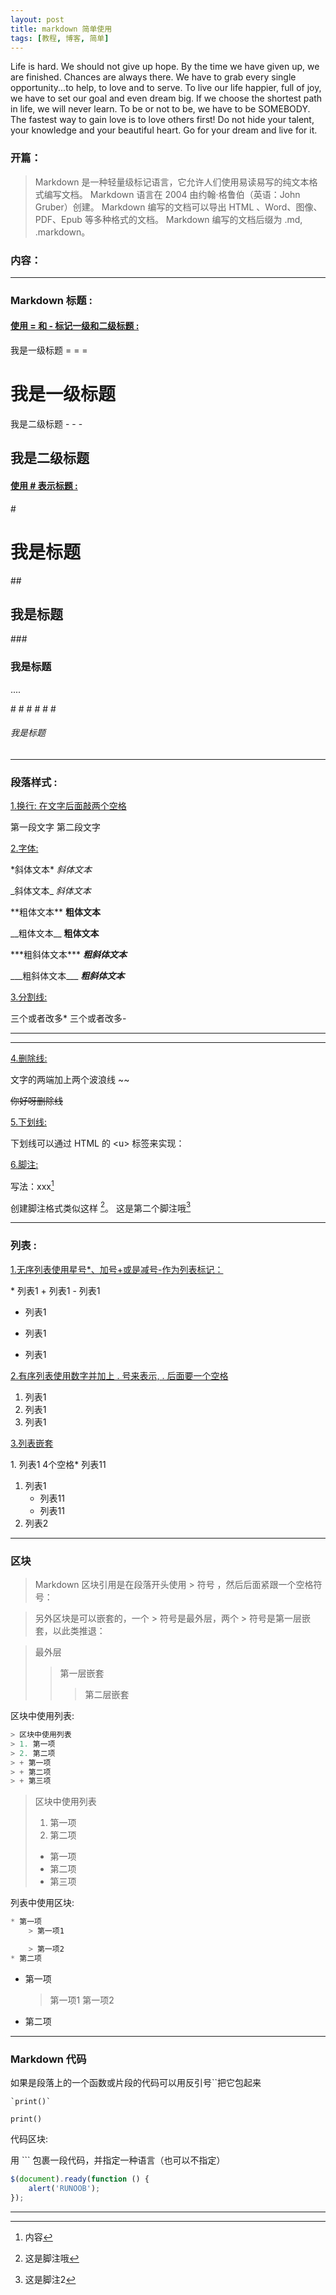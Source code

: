 ```yaml
---
layout: post
title: markdown 简单使用
tags: [教程, 博客, 简单]
---
```

Life is hard. We should not give up hope. By the time we have given up, we are finished. Chances are always there. We have to grab every single opportunity...to help, to love and to serve. To live our life happier, full of joy, we have to set our goal and even dream big. If we choose the shortest path in life, we will never learn. To be or not to be, we have to be SOMEBODY. The fastest way to gain love is to love others first! Do not hide your talent, your knowledge and your beautiful heart. Go for your dream and live for it.

### 开篇：
> Markdown 是一种轻量级标记语言，它允许人们使用易读易写的纯文本格式编写文档。
> Markdown 语言在 2004 由约翰·格鲁伯（英语：John Gruber）创建。
> Markdown 编写的文档可以导出 HTML 、Word、图像、PDF、Epub 等多种格式的文档。
>Markdown 编写的文档后缀为 .md, .markdown。

### 内容：


***
### Markdown 标题 :

#### <u>使用 = 和 - 标记一级和二级标题 :</u>

我是一级标题
\= \= \=

我是一级标题
===

我是二级标题
\- \- \-

我是二级标题
---
#### <u>使用 \# 表示标题 :</u>
\#
# 我是标题
\#\#
## 我是标题
\#\#\#
### 我是标题
\.\.\.\.

\# \# \# \# \# \#
###### 我是标题
***
### 段落样式 :

<u>1.换行: 在文字后面敲两个空格</u>

第一段文字
第二段文字

<u>2.字体:  </u>

\*斜体文本\*
*斜体文本*

\_斜体文本\_
_斜体文本_

\*\*粗体文本**
**粗体文本**

\_\_粗体文本__
__粗体文本__

\*\*\*粗斜体文本***
***粗斜体文本***

\_\_\_粗斜体文本___
___粗斜体文本___

<u>3.分割线:</u>

三个或者改多*
三个或者改多-
***
---

<u>4.删除线:</u>

文字的两端加上两个波浪线 ~~

~~你好呀删除线~~

<u>5.下划线:</u>

下划线可以通过 HTML 的 \<u> 标签来实现：

<u>6.脚注:</u>

写法：xxx[^abc]
[^abc]:内容

创建脚注格式类似这样 [^jiaozhu]。
这是第二个脚注哦[^jiaozhu2]

[^jiaozhu]: 这是脚注哦
[^jiaozhu2]:这是脚注2

***
### 列表 :
<u>1.无序列表使用星号*、加号+或是减号-作为列表标记：</u>

\* 列表1
\+ 列表1
\- 列表1
* 列表1
+ 列表1
- 列表1

<u>2.有序列表使用数字并加上 . 号来表示, . 后面要一个空格</u>

1. 列表1
2. 列表1
3. 列表1

<u>3.列表嵌套</u>

1\. 列表1
4个空格\* 列表11

1. 列表1
    * 列表11
    * 列表11
2. 列表2

***
### 区块

> Markdown 区块引用是在段落开头使用 > 符号 ，然后后面紧跟一个空格符号：

> 另外区块是可以嵌套的，一个 > 符号是最外层，两个 > 符号是第一层嵌套，以此类推退：

> 最外层
> > 第一层嵌套
> > > 第二层嵌套

 区块中使用列表:
```js
> 区块中使用列表
> 1. 第一项
> 2. 第二项
> + 第一项
> + 第二项
> + 第三项
```

> 区块中使用列表
> 1. 第一项
> 2. 第二项
> + 第一项
> + 第二项
> + 第三项

 列表中使用区块:
```js
* 第一项
    > 第一项1

    > 第一项2
* 第二项
```
* 第一项
    > 第一项1
    > 第一项2
* 第二项

***
### Markdown 代码

如果是段落上的一个函数或片段的代码可以用反引号``把它包起来
```
`print()`
```
`print()`


代码区块:

用 ``` 包裹一段代码，并指定一种语言（也可以不指定）
```javascript
$(document).ready(function () {
    alert('RUNOOB');
});
```

***
